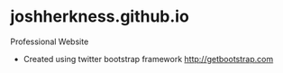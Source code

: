 joshherkness.github.io
=====================

Professional Website

+ Created using twitter bootstrap framework http://getbootstrap.com
